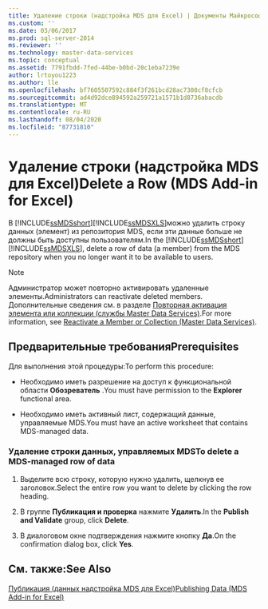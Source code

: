 ```yaml
---
title: Удаление строки (надстройка MDS для Excel) | Документы Майкрософт
ms.custom: ''
ms.date: 03/06/2017
ms.prod: sql-server-2014
ms.reviewer: ''
ms.technology: master-data-services
ms.topic: conceptual
ms.assetid: 7791fbdd-7fed-44be-b0bd-20c1eba7239e
author: lrtoyou1223
ms.author: lle
ms.openlocfilehash: bf7605507592c884f3f261bcd28ac7308cf8cfcb
ms.sourcegitcommit: ad4d92dce894592a259721a1571b1d8736abacdb
ms.translationtype: MT
ms.contentlocale: ru-RU
ms.lasthandoff: 08/04/2020
ms.locfileid: "87731810"
---
```

# <a name="delete-a-row-mds-add-in-for-excel"></a><span data-ttu-id="a8b9a-102">Удаление строки (надстройка MDS для Excel)</span><span class="sxs-lookup"><span data-stu-id="a8b9a-102">Delete a Row (MDS Add-in for Excel)</span></span>
  <span data-ttu-id="a8b9a-103">В [!INCLUDE[ssMDSshort](../../includes/ssmdsshort-md.md)][!INCLUDE[ssMDSXLS](../../includes/ssmdsxls-md.md)]можно удалить строку данных (элемент) из репозитория MDS, если эти данные больше не должны быть доступны пользователям.</span><span class="sxs-lookup"><span data-stu-id="a8b9a-103">In the [!INCLUDE[ssMDSshort](../../includes/ssmdsshort-md.md)][!INCLUDE[ssMDSXLS](../../includes/ssmdsxls-md.md)], delete a row of data (a member) from the MDS repository when you no longer want it to be available to users.</span></span>  
  
> [!NOTE]  
>  <span data-ttu-id="a8b9a-104">Администратор может повторно активировать удаленные элементы.</span><span class="sxs-lookup"><span data-stu-id="a8b9a-104">Administrators can reactivate deleted members.</span></span> <span data-ttu-id="a8b9a-105">Дополнительные сведения см. в разделе [Повторная активация элемента или коллекции (службы Master Data Services)](../reactivate-a-member-or-collection-master-data-services.md).</span><span class="sxs-lookup"><span data-stu-id="a8b9a-105">For more information, see [Reactivate a Member or Collection &#40;Master Data Services&#41;](../reactivate-a-member-or-collection-master-data-services.md).</span></span>  
  
## <a name="prerequisites"></a><span data-ttu-id="a8b9a-106">Предварительные требования</span><span class="sxs-lookup"><span data-stu-id="a8b9a-106">Prerequisites</span></span>  
 <span data-ttu-id="a8b9a-107">Для выполнения этой процедуры:</span><span class="sxs-lookup"><span data-stu-id="a8b9a-107">To perform this procedure:</span></span>  
  
-   <span data-ttu-id="a8b9a-108">Необходимо иметь разрешение на доступ к функциональной области **Обозреватель** .</span><span class="sxs-lookup"><span data-stu-id="a8b9a-108">You must have permission to the **Explorer** functional area.</span></span>  
  
-   <span data-ttu-id="a8b9a-109">Необходимо иметь активный лист, содержащий данные, управляемые MDS.</span><span class="sxs-lookup"><span data-stu-id="a8b9a-109">You must have an active worksheet that contains MDS-managed data.</span></span>  
  
### <a name="to-delete-a-mds-managed-row-of-data"></a><span data-ttu-id="a8b9a-110">Удаление строки данных, управляемых MDS</span><span class="sxs-lookup"><span data-stu-id="a8b9a-110">To delete a MDS-managed row of data</span></span>  
  
1.  <span data-ttu-id="a8b9a-111">Выделите всю строку, которую нужно удалить, щелкнув ее заголовок.</span><span class="sxs-lookup"><span data-stu-id="a8b9a-111">Select the entire row you want to delete by clicking the row heading.</span></span>  
  
2.  <span data-ttu-id="a8b9a-112">В группе **Публикация и проверка** нажмите **Удалить**.</span><span class="sxs-lookup"><span data-stu-id="a8b9a-112">In the **Publish and Validate** group, click **Delete**.</span></span>  
  
3.  <span data-ttu-id="a8b9a-113">В диалоговом окне подтверждения нажмите кнопку **Да**.</span><span class="sxs-lookup"><span data-stu-id="a8b9a-113">On the confirmation dialog box, click **Yes**.</span></span>  
  
## <a name="see-also"></a><span data-ttu-id="a8b9a-114">См. также:</span><span class="sxs-lookup"><span data-stu-id="a8b9a-114">See Also</span></span>  
 [<span data-ttu-id="a8b9a-115">Публикация &#40;данных надстройка MDS для Excel&#41;</span><span class="sxs-lookup"><span data-stu-id="a8b9a-115">Publishing Data &#40;MDS Add-in for Excel&#41;</span></span>](overview-importing-data-from-excel-mds-add-in-for-excel.md)  
  
  
